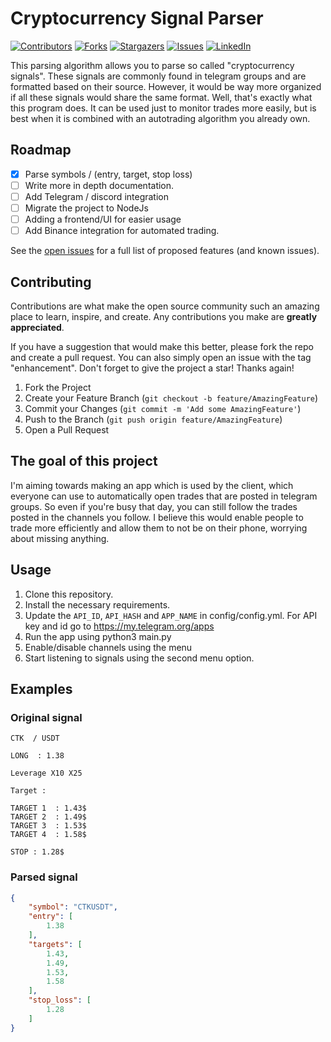 # Cryptocurrency Signal Parser

[![Contributors][contributors-shield]][contributors-url]
[![Forks][forks-shield]][forks-url]
[![Stargazers][stars-shield]][stars-url]
[![Issues][issues-shield]][issues-url]
[![LinkedIn][linkedin-shield]][linkedin-url]

This parsing algorithm allows you to parse so called "cryptocurrency signals". These signals are commonly found in telegram groups and are formatted based on their source. However, it would be way more organized if all these signals would share the same format. Well, that's exactly what this program does. It can be used just to monitor trades more easily, but is best when it is combined with an autotrading algorithm you already own.

<!-- ROADMAP -->
## Roadmap

- [x] Parse symbols / (entry, target, stop loss)
- [ ] Write more in depth documentation.
- [ ] Add Telegram / discord integration
- [ ] Migrate the project to NodeJs
- [ ] Adding a frontend/UI for easier usage
- [ ] Add Binance integration for automated trading.

See the [open issues](https://github.com/JuicedBakker/crypto-signal-parser/issues) for a full list of proposed features (and known issues).

<!-- CONTRIBUTING -->
## Contributing

Contributions are what make the open source community such an amazing place to learn, inspire, and create. Any contributions you make are **greatly appreciated**.

If you have a suggestion that would make this better, please fork the repo and create a pull request. You can also simply open an issue with the tag "enhancement".
Don't forget to give the project a star! Thanks again!

1. Fork the Project
2. Create your Feature Branch (`git checkout -b feature/AmazingFeature`)
3. Commit your Changes (`git commit -m 'Add some AmazingFeature'`)
4. Push to the Branch (`git push origin feature/AmazingFeature`)
5. Open a Pull Request

## The goal of this project

I'm aiming towards making an app which is used by the client, which everyone can use to automatically open trades that are posted in telegram groups. So even if you're busy that day, you can still follow the trades posted in the channels you follow. I believe this would enable people to trade more efficiently and allow them to not be on their phone, worrying about missing anything.

## Usage

1. Clone this repository.
2. Install the necessary requirements.
3. Update the `API_ID`, `API_HASH` and `APP_NAME` in config/config.yml. For API key and id go to https://my.telegram.org/apps
4. Run the app using python3 main.py
5. Enable/disable channels using the menu
6. Start listening to signals using the second menu option.

## Examples

### Original signal
```
CTK  / USDT

LONG  : 1.38

Leverage X10 X25

Target :

TARGET 1  : 1.43$
TARGET 2  : 1.49$
TARGET 3  : 1.53$
TARGET 4  : 1.58$

STOP : 1.28$
```

### Parsed signal
```json
{
    "symbol": "CTKUSDT",
    "entry": [
        1.38
    ],
    "targets": [
        1.43,
        1.49,
        1.53,
        1.58
    ],
    "stop_loss": [
        1.28
    ]
}
```

<!-- MARKDOWN LINKS & IMAGES -->
<!-- https://www.markdownguide.org/basic-syntax/#reference-style-links -->
[contributors-shield]: https://img.shields.io/github/contributors/JuicedBakker/crypto-signal-parser?style=for-the-badge
[contributors-url]: https://github.com/JuicedBakker/crypto-signal-parser/graphs/contributors
[forks-shield]: https://img.shields.io/github/forks/JuicedBakker/crypto-signal-parser?style=for-the-badge
[forks-url]: https://github.com/JuicedBakker/crypto-signal-parser/network/members
[stars-shield]: https://img.shields.io/github/stars/JuicedBakker/crypto-signal-parser?style=for-the-badge
[stars-url]: https://github.com/JuicedBakker/crypto-signal-parser/stargazers
[issues-shield]: https://img.shields.io/github/issues/JuicedBakker/crypto-signal-parser?style=for-the-badge
[issues-url]: https://github.com/JuicedBakker/crypto-signal-parser/issues
[license-shield]: https://img.shields.io/github/JuicedBakker/crypto-signal-parser?style=for-the-badge
[license-url]: https://github.com/JuicedBakker/crypto-signal-parser/blob/master/LICENSE.txt
[linkedin-shield]: https://img.shields.io/badge/-LinkedIn-black.svg?style=for-the-badge&logo=linkedin&colorB=555
[linkedin-url]: https://www.linkedin.com/in/joostmbakker/


